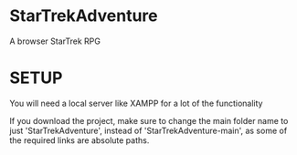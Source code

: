 # StarTrekAdventure
A browser StarTrek RPG

# SETUP
You will need a local server like XAMPP for a lot of the functionality

If you download the project, make sure to change the main folder name to just 'StarTrekAdventure', instead of 'StarTrekAdventure-main',
as some of the required links are absolute paths. 
